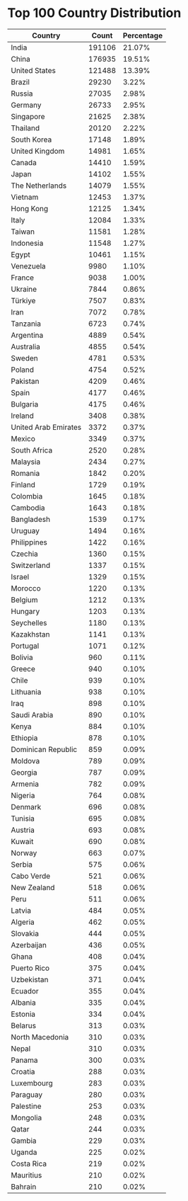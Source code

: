 # Top 100 Country Distribution
| Country | Count | Percentage |
|----|----|----|
| India | 191106 | 21.07% |
| China | 176935 | 19.51% |
| United States | 121488 | 13.39% |
| Brazil | 29230 | 3.22% |
| Russia | 27035 | 2.98% |
| Germany | 26733 | 2.95% |
| Singapore | 21625 | 2.38% |
| Thailand | 20120 | 2.22% |
| South Korea | 17148 | 1.89% |
| United Kingdom | 14981 | 1.65% |
| Canada | 14410 | 1.59% |
| Japan | 14102 | 1.55% |
| The Netherlands | 14079 | 1.55% |
| Vietnam | 12453 | 1.37% |
| Hong Kong | 12125 | 1.34% |
| Italy | 12084 | 1.33% |
| Taiwan | 11581 | 1.28% |
| Indonesia | 11548 | 1.27% |
| Egypt | 10461 | 1.15% |
| Venezuela | 9980 | 1.10% |
| France | 9038 | 1.00% |
| Ukraine | 7844 | 0.86% |
| Türkiye | 7507 | 0.83% |
| Iran | 7072 | 0.78% |
| Tanzania | 6723 | 0.74% |
| Argentina | 4889 | 0.54% |
| Australia | 4855 | 0.54% |
| Sweden | 4781 | 0.53% |
| Poland | 4754 | 0.52% |
| Pakistan | 4209 | 0.46% |
| Spain | 4177 | 0.46% |
| Bulgaria | 4175 | 0.46% |
| Ireland | 3408 | 0.38% |
| United Arab Emirates | 3372 | 0.37% |
| Mexico | 3349 | 0.37% |
| South Africa | 2520 | 0.28% |
| Malaysia | 2434 | 0.27% |
| Romania | 1842 | 0.20% |
| Finland | 1729 | 0.19% |
| Colombia | 1645 | 0.18% |
| Cambodia | 1643 | 0.18% |
| Bangladesh | 1539 | 0.17% |
| Uruguay | 1494 | 0.16% |
| Philippines | 1422 | 0.16% |
| Czechia | 1360 | 0.15% |
| Switzerland | 1337 | 0.15% |
| Israel | 1329 | 0.15% |
| Morocco | 1220 | 0.13% |
| Belgium | 1212 | 0.13% |
| Hungary | 1203 | 0.13% |
| Seychelles | 1180 | 0.13% |
| Kazakhstan | 1141 | 0.13% |
| Portugal | 1071 | 0.12% |
| Bolivia | 960 | 0.11% |
| Greece | 940 | 0.10% |
| Chile | 939 | 0.10% |
| Lithuania | 938 | 0.10% |
| Iraq | 898 | 0.10% |
| Saudi Arabia | 890 | 0.10% |
| Kenya | 884 | 0.10% |
| Ethiopia | 878 | 0.10% |
| Dominican Republic | 859 | 0.09% |
| Moldova | 789 | 0.09% |
| Georgia | 787 | 0.09% |
| Armenia | 782 | 0.09% |
| Nigeria | 764 | 0.08% |
| Denmark | 696 | 0.08% |
| Tunisia | 695 | 0.08% |
| Austria | 693 | 0.08% |
| Kuwait | 690 | 0.08% |
| Norway | 663 | 0.07% |
| Serbia | 575 | 0.06% |
| Cabo Verde | 521 | 0.06% |
| New Zealand | 518 | 0.06% |
| Peru | 511 | 0.06% |
| Latvia | 484 | 0.05% |
| Algeria | 462 | 0.05% |
| Slovakia | 444 | 0.05% |
| Azerbaijan | 436 | 0.05% |
| Ghana | 408 | 0.04% |
| Puerto Rico | 375 | 0.04% |
| Uzbekistan | 371 | 0.04% |
| Ecuador | 355 | 0.04% |
| Albania | 335 | 0.04% |
| Estonia | 334 | 0.04% |
| Belarus | 313 | 0.03% |
| North Macedonia | 310 | 0.03% |
| Nepal | 310 | 0.03% |
| Panama | 300 | 0.03% |
| Croatia | 288 | 0.03% |
| Luxembourg | 283 | 0.03% |
| Paraguay | 280 | 0.03% |
| Palestine | 253 | 0.03% |
| Mongolia | 248 | 0.03% |
| Qatar | 244 | 0.03% |
| Gambia | 229 | 0.03% |
| Uganda | 225 | 0.02% |
| Costa Rica | 219 | 0.02% |
| Mauritius | 210 | 0.02% |
| Bahrain | 210 | 0.02% |
